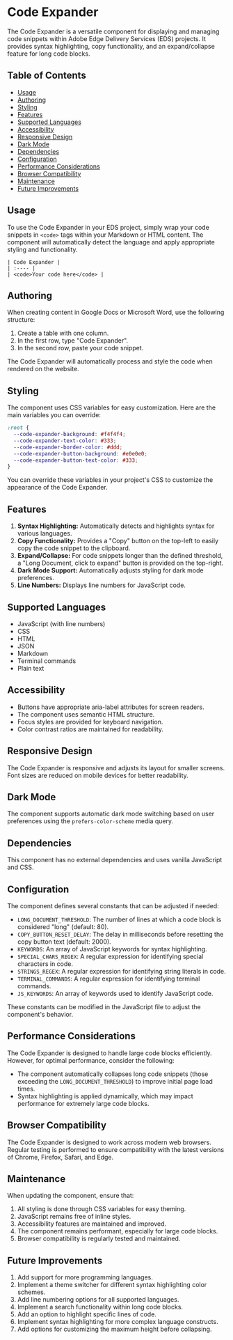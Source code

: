 # Code Expander

The Code Expander is a versatile component for displaying and managing code snippets within Adobe Edge Delivery Services (EDS) projects. It provides syntax highlighting, copy functionality, and an expand/collapse feature for long code blocks.

## Table of Contents

- [Usage](#usage)
- [Authoring](#authoring)
- [Styling](#styling)
- [Features](#features)
- [Supported Languages](#supported-languages)
- [Accessibility](#accessibility)
- [Responsive Design](#responsive-design)
- [Dark Mode](#dark-mode)
- [Dependencies](#dependencies)
- [Configuration](#configuration)
- [Performance Considerations](#performance-considerations)
- [Browser Compatibility](#browser-compatibility)
- [Maintenance](#maintenance)
- [Future Improvements](#future-improvements)

## Usage

To use the Code Expander in your EDS project, simply wrap your code snippets in `<code>` tags within your Markdown or HTML content. The component will automatically detect the language and apply appropriate styling and functionality.

```
| Code Expander |
| :---- |
| <code>Your code here</code> |
```

## Authoring

When creating content in Google Docs or Microsoft Word, use the following structure:

1. Create a table with one column.
2. In the first row, type "Code Expander".
3. In the second row, paste your code snippet.

The Code Expander will automatically process and style the code when rendered on the website.

## Styling

The component uses CSS variables for easy customization. Here are the main variables you can override:

```css
:root {
  --code-expander-background: #f4f4f4;
  --code-expander-text-color: #333;
  --code-expander-border-color: #ddd;
  --code-expander-button-background: #e0e0e0;
  --code-expander-button-text-color: #333;
}
```

You can override these variables in your project's CSS to customize the appearance of the Code Expander.

## Features

1. **Syntax Highlighting:** Automatically detects and highlights syntax for various languages.
2. **Copy Functionality:** Provides a "Copy" button on the top-left to easily copy the code snippet to the clipboard.
3. **Expand/Collapse:** For code snippets longer than the defined threshold, a "Long Document, click to expand" button is provided on the top-right.
4. **Dark Mode Support:** Automatically adjusts styling for dark mode preferences.
5. **Line Numbers:** Displays line numbers for JavaScript code.

## Supported Languages

- JavaScript (with line numbers)
- CSS
- HTML
- JSON
- Markdown
- Terminal commands
- Plain text

## Accessibility

- Buttons have appropriate aria-label attributes for screen readers.
- The component uses semantic HTML structure.
- Focus styles are provided for keyboard navigation.
- Color contrast ratios are maintained for readability.

## Responsive Design

The Code Expander is responsive and adjusts its layout for smaller screens. Font sizes are reduced on mobile devices for better readability.

## Dark Mode

The component supports automatic dark mode switching based on user preferences using the `prefers-color-scheme` media query.

## Dependencies

This component has no external dependencies and uses vanilla JavaScript and CSS.

## Configuration

The component defines several constants that can be adjusted if needed:

- `LONG_DOCUMENT_THRESHOLD`: The number of lines at which a code block is considered "long" (default: 80).
- `COPY_BUTTON_RESET_DELAY`: The delay in milliseconds before resetting the copy button text (default: 2000).
- `KEYWORDS`: An array of JavaScript keywords for syntax highlighting.
- `SPECIAL_CHARS_REGEX`: A regular expression for identifying special characters in code.
- `STRINGS_REGEX`: A regular expression for identifying string literals in code.
- `TERMINAL_COMMANDS`: A regular expression for identifying terminal commands.
- `JS_KEYWORDS`: An array of keywords used to identify JavaScript code.

These constants can be modified in the JavaScript file to adjust the component's behavior.

## Performance Considerations

The Code Expander is designed to handle large code blocks efficiently. However, for optimal performance, consider the following:

- The component automatically collapses long code snippets (those exceeding the `LONG_DOCUMENT_THRESHOLD`) to improve initial page load times.
- Syntax highlighting is applied dynamically, which may impact performance for extremely large code blocks.

## Browser Compatibility

The Code Expander is designed to work across modern web browsers. Regular testing is performed to ensure compatibility with the latest versions of Chrome, Firefox, Safari, and Edge.

## Maintenance

When updating the component, ensure that:

1. All styling is done through CSS variables for easy theming.
2. JavaScript remains free of inline styles.
3. Accessibility features are maintained and improved.
4. The component remains performant, especially for large code blocks.
5. Browser compatibility is regularly tested and maintained.

## Future Improvements

1. Add support for more programming languages.
2. Implement a theme switcher for different syntax highlighting color schemes.
3. Add line numbering options for all supported languages.
4. Implement a search functionality within long code blocks.
5. Add an option to highlight specific lines of code.
6. Implement syntax highlighting for more complex language constructs.
7. Add options for customizing the maximum height before collapsing.